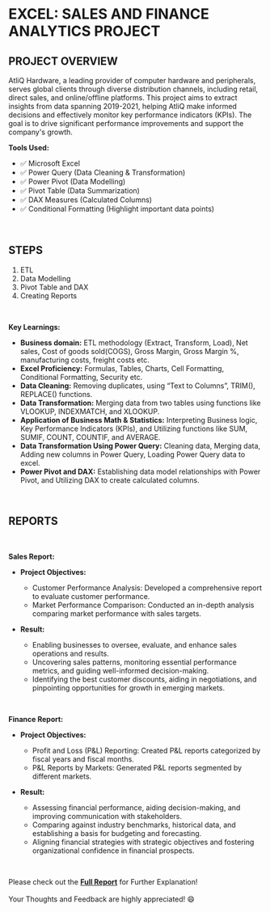 # EXCEL: SALES AND FINANCE ANALYTICS PROJECT 

## PROJECT OVERVIEW
AtliQ Hardware, a leading provider of computer hardware and peripherals, serves global clients through diverse distribution channels, including retail, direct sales, and online/offline platforms. This project aims to extract insights from data spanning 2019-2021, helping AtliQ make informed decisions and effectively monitor key performance indicators (KPIs). The goal is to drive significant performance improvements and support the company's growth.
<br />

**Tools Used:**
-	:white_check_mark: Microsoft Excel
-	:white_check_mark: Power Query (Data Cleaning & Transformation)
-	:white_check_mark: Power Pivot (Data Modelling)
-	:white_check_mark: Pivot Table (Data Summarization)
-	:white_check_mark: DAX Measures (Calculated Columns)
-	:white_check_mark: Conditional Formatting (Highlight important data points)
<br />

## STEPS
1. ETL
2. Data Modelling
3. Pivot Table and DAX
4. Creating Reports
<br />

**Key Learnings:**
- **Business domain:** ETL methodology (Extract, Transform, Load), Net sales, Cost of goods sold(COGS), Gross Margin, Gross Margin %, manufacturing costs, freight costs etc.
- **Excel Proficiency:** Formulas, Tables, Charts, Cell Formatting, Conditional Formatting, Security etc.
- **Data Cleaning:** Removing duplicates, using “Text to Columns”, TRIM(), REPLACE() functions.
- **Data Transformation:** Merging data from two tables using functions like VLOOKUP, INDEXMATCH, and XLOOKUP.
- **Application of Business Math & Statistics:** Interpreting Business logic, Key Performance Indicators (KPIs), and Utilizing functions like SUM, SUMIF, COUNT, COUNTIF, and AVERAGE.
- **Data Transformation Using Power Query:** Cleaning data, Merging data, Adding new columns in Power Query, Loading Power Query data to excel. 
- **Power Pivot and DAX:** Establishing data model relationships with Power Pivot, and Utilizing DAX to create calculated columns.
<br />

## REPORTS
<br />

**Sales Report:**

- **Project Objectives:**
  - Customer Performance Analysis: Developed a comprehensive report to evaluate customer performance.
  - Market Performance Comparison: Conducted an in-depth analysis comparing market performance with sales targets.

- **Result:**
  - Enabling businesses to oversee, evaluate, and enhance sales operations and results.
  - Uncovering sales patterns, monitoring essential performance metrics, and guiding well-informed decision-making.
  - Identifying the best customer discounts, aiding in negotiations, and pinpointing opportunities for growth in emerging markets.
<br />

**Finance Report:**

- **Project Objectives:**
  - Profit and Loss (P&L) Reporting: Created P&L reports categorized by fiscal years and fiscal months.
  - P&L Reports by Markets: Generated P&L reports segmented by different markets.

- **Result:**
  - Assessing financial performance, aiding decision-making, and improving communication with stakeholders.
  - Comparing against industry benchmarks, historical data, and establishing a basis for budgeting and forecasting.
  - Aligning financial strategies with strategic objectives and fostering organizational confidence in financial prospects.
<br />

Please check out the **[Full Report](https://github.com/HudaManiyar/EXCEL-Sales_Finance_Analytics/blob/main/ExcelProject_ATLIQ.pdf)** for Further Explanation!<br />
\
Your Thoughts and Feedback are highly appreciated! :smile:<br />
